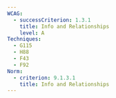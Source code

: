```yaml
---
WCAG:
  - successCriterion: 1.3.1
    title: Info and Relationships
    level: A
Techniques:
  - G115
  - H88
  - F43
  - F92
Norm:
  - criterion: 9.1.3.1
    title: Info and Relationships
---
```

